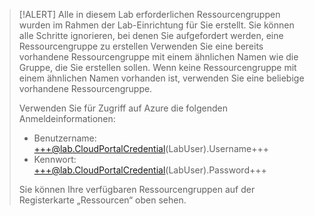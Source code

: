 > [!ALERT] Alle in diesem Lab erforderlichen Ressourcengruppen wurden im Rahmen der Lab-Einrichtung für Sie erstellt. Sie können alle Schritte ignorieren, bei denen Sie aufgefordert werden, eine Ressourcengruppe zu erstellen Verwenden Sie eine bereits vorhandene Ressourcengruppe mit einem ähnlichen Namen wie die Gruppe, die Sie erstellen sollen. Wenn keine Ressourcengruppe mit einem ähnlichen Namen vorhanden ist, verwenden Sie eine beliebige vorhandene Ressourcengruppe.
>
> Verwenden Sie für Zugriff auf Azure die folgenden Anmeldeinformationen:
>
> - Benutzername: +++@lab.CloudPortalCredential(LabUser).Username+++
> - Kennwort: +++@lab.CloudPortalCredential(LabUser).Password+++
>
> Sie können Ihre verfügbaren Ressourcengruppen auf der Registerkarte „Ressourcen“ oben sehen.

